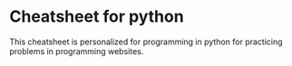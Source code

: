 # Cheatsheet for python

This cheatsheet is personalized for programming in python for practicing problems in programming websites.
